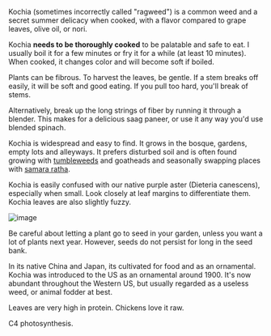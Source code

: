 Kochia (sometimes incorrectly called "ragweed") is a common weed and a secret summer delicacy when cooked, with a flavor compared to grape leaves, olive oil, or nori.

Kochia **needs to be thoroughly cooked** to be palatable and safe to eat. I usually boil it for a few minutes or fry it for a while (at least 10 minutes). When cooked, it changes color and will become soft if boiled.

Plants can be fibrous. To harvest the leaves, be gentle. If a stem breaks off easily, it will be soft and good eating. If you pull too hard, you'll break of stems.

Alternatively, break up the long strings of fiber by running it through a blender. This makes for a delicious saag paneer, or use it any way you'd use blended spinach.

Kochia is widespread and easy to find. It grows in the bosque, gardens, empty lots and alleyways. It prefers disturbed soil and is often found growing with [tumbleweeds](salsola) and goatheads and seasonally swapping places with [samara ratha](sisybrium).

Kochia is easily confused with our native purple aster (Dieteria canescens), especially when small. Look closely at leaf margins to differentiate them. Kochia leaves are also slightly fuzzy.

![image](/assets/bassia/img/flowers.jpg)

Be careful about letting a plant go to seed in your garden, unless you want a lot of plants next year. However, seeds do not persist for long in the seed bank.

In its native China and Japan, its cultivated for food and as an ornamental. Kochia was introduced to the US as an ornamental around 1900. It's now abundant throughout the Western US, but usually regarded as a useless weed, or animal fodder at best.

Leaves are very high in protein. Chickens love it raw.

C4 photosynthesis.
